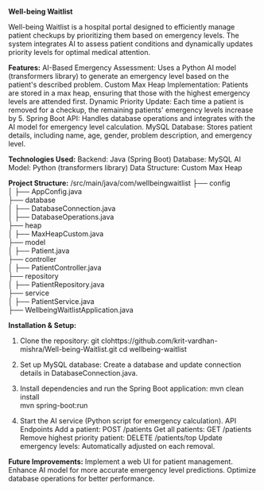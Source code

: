 **Well-being Waitlist**

Well-being Waitlist is a hospital portal designed to efficiently manage patient checkups by prioritizing them based on emergency levels. The system integrates AI to assess patient conditions and dynamically updates priority levels for optimal medical attention.

**Features:**
AI-Based Emergency Assessment: Uses a Python AI model (transformers library) to generate an emergency level based on the patient's described problem.
Custom Max Heap Implementation: Patients are stored in a max heap, ensuring that those with the highest emergency levels are attended first.
Dynamic Priority Update: Each time a patient is removed for a checkup, the remaining patients' emergency levels increase by 5.
Spring Boot API: Handles database operations and integrates with the AI model for emergency level calculation.
MySQL Database: Stores patient details, including name, age, gender, problem description, and emergency level.

**Technologies Used:**
Backend: Java (Spring Boot)
Database: MySQL
AI Model: Python (transformers library)
Data Structure: Custom Max Heap


**Project Structure:**
/src/main/java/com/wellbeingwaitlist
  ├── config  
  │   ├── AppConfig.java  
  ├── database  
  │   ├── DatabaseConnection.java  
  │   ├── DatabaseOperations.java  
  ├── heap  
  │   ├── MaxHeapCustom.java  
  ├── model  
  │   ├── Patient.java  
  ├── controller  
  │   ├── PatientController.java  
  ├── repository  
  │   ├── PatientRepository.java  
  ├── service  
  │   ├── PatientService.java  
  ├── WellbeingWaitlistApplication.java

**Installation & Setup:**
1. Clone the repository:
git clohttps://github.com/krit-vardhan-mishra/Well-being-Waitlist.git
cd wellbeing-waitlist

2. Set up MySQL database:
Create a database and update connection details in DatabaseConnection.java.

3. Install dependencies and run the Spring Boot application:
mvn clean install  
mvn spring-boot:run

4. Start the AI service (Python script for emergency calculation).
API Endpoints
Add a patient: POST /patients
Get all patients: GET /patients
Remove highest priority patient: DELETE /patients/top
Update emergency levels: Automatically adjusted on each removal.

**Future Improvements:**
Implement a web UI for patient management.
Enhance AI model for more accurate emergency level predictions.
Optimize database operations for better performance.
